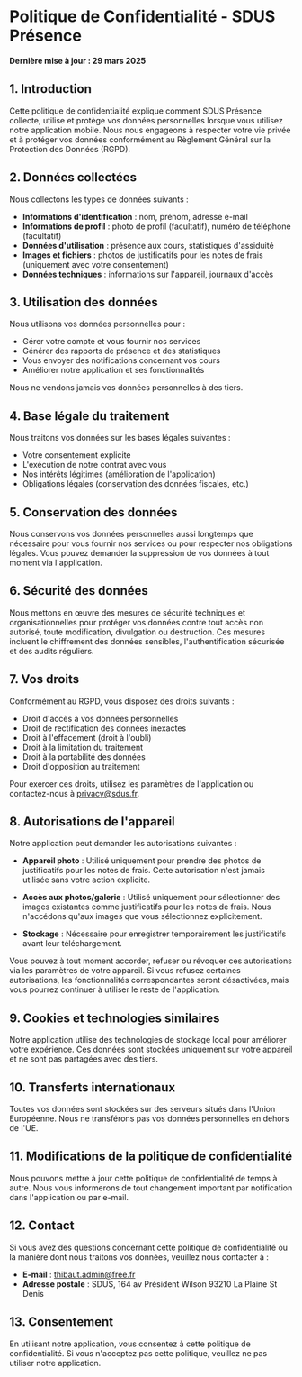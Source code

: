 # Politique de Confidentialité - SDUS Présence

**Dernière mise à jour : 29 mars 2025**

## 1. Introduction

Cette politique de confidentialité explique comment SDUS Présence collecte, utilise et protège vos données personnelles lorsque vous utilisez notre application mobile. Nous nous engageons à respecter votre vie privée et à protéger vos données conformément au Règlement Général sur la Protection des Données (RGPD).

## 2. Données collectées

Nous collectons les types de données suivants :

- **Informations d'identification** : nom, prénom, adresse e-mail
- **Informations de profil** : photo de profil (facultatif), numéro de téléphone (facultatif)
- **Données d'utilisation** : présence aux cours, statistiques d'assiduité
- **Images et fichiers** : photos de justificatifs pour les notes de frais (uniquement avec votre consentement)
- **Données techniques** : informations sur l'appareil, journaux d'accès

## 3. Utilisation des données

Nous utilisons vos données personnelles pour :

- Gérer votre compte et vous fournir nos services
- Générer des rapports de présence et des statistiques
- Vous envoyer des notifications concernant vos cours
- Améliorer notre application et ses fonctionnalités

Nous ne vendons jamais vos données personnelles à des tiers.

## 4. Base légale du traitement

Nous traitons vos données sur les bases légales suivantes :

- Votre consentement explicite
- L'exécution de notre contrat avec vous
- Nos intérêts légitimes (amélioration de l'application)
- Obligations légales (conservation des données fiscales, etc.)

## 5. Conservation des données

Nous conservons vos données personnelles aussi longtemps que nécessaire pour vous fournir nos services ou pour respecter nos obligations légales. Vous pouvez demander la suppression de vos données à tout moment via l'application.

## 6. Sécurité des données

Nous mettons en œuvre des mesures de sécurité techniques et organisationnelles pour protéger vos données contre tout accès non autorisé, toute modification, divulgation ou destruction. Ces mesures incluent le chiffrement des données sensibles, l'authentification sécurisée et des audits réguliers.

## 7. Vos droits

Conformément au RGPD, vous disposez des droits suivants :

- Droit d'accès à vos données personnelles
- Droit de rectification des données inexactes
- Droit à l'effacement (droit à l'oubli)
- Droit à la limitation du traitement
- Droit à la portabilité des données
- Droit d'opposition au traitement

Pour exercer ces droits, utilisez les paramètres de l'application ou contactez-nous à privacy@sdus.fr.

## 8. Autorisations de l'appareil

Notre application peut demander les autorisations suivantes :

- **Appareil photo** : Utilisé uniquement pour prendre des photos de justificatifs pour les notes de frais. Cette autorisation n'est jamais utilisée sans votre action explicite.

- **Accès aux photos/galerie** : Utilisé uniquement pour sélectionner des images existantes comme justificatifs pour les notes de frais. Nous n'accédons qu'aux images que vous sélectionnez explicitement.

- **Stockage** : Nécessaire pour enregistrer temporairement les justificatifs avant leur téléchargement.

Vous pouvez à tout moment accorder, refuser ou révoquer ces autorisations via les paramètres de votre appareil. Si vous refusez certaines autorisations, les fonctionnalités correspondantes seront désactivées, mais vous pourrez continuer à utiliser le reste de l'application.

## 9. Cookies et technologies similaires

Notre application utilise des technologies de stockage local pour améliorer votre expérience. Ces données sont stockées uniquement sur votre appareil et ne sont pas partagées avec des tiers.

## 10. Transferts internationaux

Toutes vos données sont stockées sur des serveurs situés dans l'Union Européenne. Nous ne transférons pas vos données personnelles en dehors de l'UE.

## 11. Modifications de la politique de confidentialité

Nous pouvons mettre à jour cette politique de confidentialité de temps à autre. Nous vous informerons de tout changement important par notification dans l'application ou par e-mail.

## 12. Contact

Si vous avez des questions concernant cette politique de confidentialité ou la manière dont nous traitons vos données, veuillez nous contacter à :

- **E-mail** : thibaut.admin@free.fr
- **Adresse postale** : SDUS, 164 av Président Wilson 93210 La Plaine St Denis

## 13. Consentement

En utilisant notre application, vous consentez à cette politique de confidentialité. Si vous n'acceptez pas cette politique, veuillez ne pas utiliser notre application.
